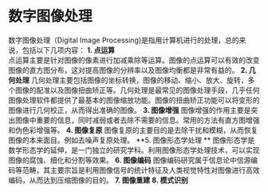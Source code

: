 # 数字图像处理
数字图像处理（Digital Image Processing)是指用计算机进行的处理，总的来说，包括以下几项内容：
**1. 点运算**      
   点运算主要是针对图像的像素进行加减乘除等运算。图像的点运算可以有效的改变图像的直方图分布，这对提高图像的分辨率以及图像均衡都是非常有益的。
**2. 几何处理**
   几何处理主要包括图像的坐标转换，图像的移动、缩小、放大、旋转，多个图像的配准以及图像扭曲矫正等。几何处理是最常见的图像处理手段，几乎任何图像处理软件都提供了最基本的图像缩放功能。图像的扭曲矫正功能可以将变形的图像进行几何校正，从而得出准确的图像。
**3. 图像增强**
   图像增强的作用主要是突出图像中重要的信息，同时减弱或者去除不需要的信息。常用的方法有直方图增强和伪色彩增强等。
**4. 图像复原**
   图像复原的主要目的是去除干扰和模糊，从而恢复图像的本来面目。例如去噪声复原处理。
**5. 图像形态学处理
**   图像形态学是数学形态学的延伸，是一门独立的研究学科。利用图像形态学处理技术，可以实现图像的腐蚀、细化和分割等效果。
**6. 图像编码**
   图像编码研究属于信息论中信源编码等范畴，其主要宗旨是利用图像信号的统计特征及人类视觉特性对图像进行高效编码，从而达到压缩图像的目的。
**7. 图像重建**
**8. 模式识别**
